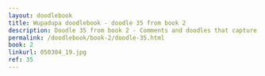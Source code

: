 ```yaml
---
layout: doodlebook
title: Wupadupa doodlebook - doodle 35 from book 2
description: Doodle 35 from book 2 - Comments and doodles that capture the essence of this event  
permalink: /doodlebook/book-2/doodle-35.html
book: 2
linkurl: 050304_19.jpg
ref: 35
---	  
```

																																																																							
